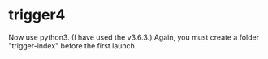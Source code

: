 # trigger4

Now use python3. (I have used the v3.6.3.)
Again, you must create a folder "trigger-index" before the first launch.
